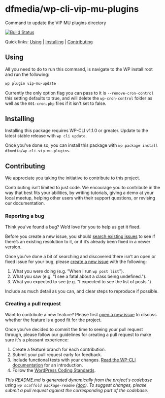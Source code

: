 dfmedia/wp-cli-vip-mu-plugins
=============================

Command to update the VIP MU plugins directory

[![Build Status](https://travis-ci.org/dfmedia/wp-cli-vip-mu-plugins.svg?branch=master)](https://travis-ci.org/dfmedia/wp-cli-vip-mu-plugins)

Quick links: [Using](#using) | [Installing](#installing) | [Contributing](#contributing)

## Using
All you need to do to run this command, is navigate to the WP install root and run the following:
```bash
wp plugin vip-mu-update
```
Currently the only option flag you can pass to it is `--remove-cron-control` this setting defaults to true, and will delete the `wp-cron-control` folder as well as the `001-cron.php` files if it isn't set to false.

## Installing

Installing this package requires WP-CLI v1.1.0 or greater. Update to the latest stable release with `wp cli update`.

Once you've done so, you can install this package with `wp package install dfmedia/wp-cli-vip-mu-plugins`.

## Contributing

We appreciate you taking the initiative to contribute to this project.

Contributing isn’t limited to just code. We encourage you to contribute in the way that best fits your abilities, by writing tutorials, giving a demo at your local meetup, helping other users with their support questions, or revising our documentation.

### Reporting a bug

Think you’ve found a bug? We’d love for you to help us get it fixed.

Before you create a new issue, you should [search existing issues](https://github.com/dfmedia/wp-cli-vip-mu-plugins/issues?q=label%3Abug%20) to see if there’s an existing resolution to it, or if it’s already been fixed in a newer version.

Once you’ve done a bit of searching and discovered there isn’t an open or fixed issue for your bug, please [create a new issue](https://github.com/dfmedia/wp-cli-vip-mu-plugins/issues/new) with the following:

1. What you were doing (e.g. "When I run `wp post list`").
2. What you saw (e.g. "I see a fatal about a class being undefined.").
3. What you expected to see (e.g. "I expected to see the list of posts.")

Include as much detail as you can, and clear steps to reproduce if possible.

### Creating a pull request

Want to contribute a new feature? Please first [open a new issue](https://github.com/dfmedia/wp-cli-vip-mu-plugins/issues/new) to discuss whether the feature is a good fit for the project.

Once you've decided to commit the time to seeing your pull request through, please follow our guidelines for creating a pull request to make sure it's a pleasant experience:

1. Create a feature branch for each contribution.
2. Submit your pull request early for feedback.
3. Include functional tests with your changes. [Read the WP-CLI documentation](https://wp-cli.org/docs/pull-requests/#functional-tests) for an introduction.
4. Follow the [WordPress Coding Standards](http://make.wordpress.org/core/handbook/coding-standards/).


*This README.md is generated dynamically from the project's codebase using `wp scaffold package-readme` ([doc](https://github.com/wp-cli/scaffold-package-command#wp-scaffold-package-readme)). To suggest changes, please submit a pull request against the corresponding part of the codebase.*
